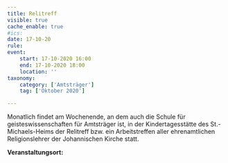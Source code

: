 ```yaml
---
title: Relitreff
visible: true
cache_enable: true
#ics: 
date: 17-10-20
rule: 
event:
	start: 17-10-2020 16:00
	end: 17-10-2020 18:00
	location: ''
taxonomy:
	category: ['Amtsträger']
	tag: ['Oktober 2020']

---
```

Monatlich findet am Wochenende, an dem auch die Schule für geisteswissenschaften für Amtsträger ist, in der Kindertagesstätte des St.-Michaels-Heims der Relitreff bzw. ein Arbeitstreffen aller ehrenamtlichen Religionslehrer der Johannischen Kirche statt.



**Veranstaltungsort:** 

